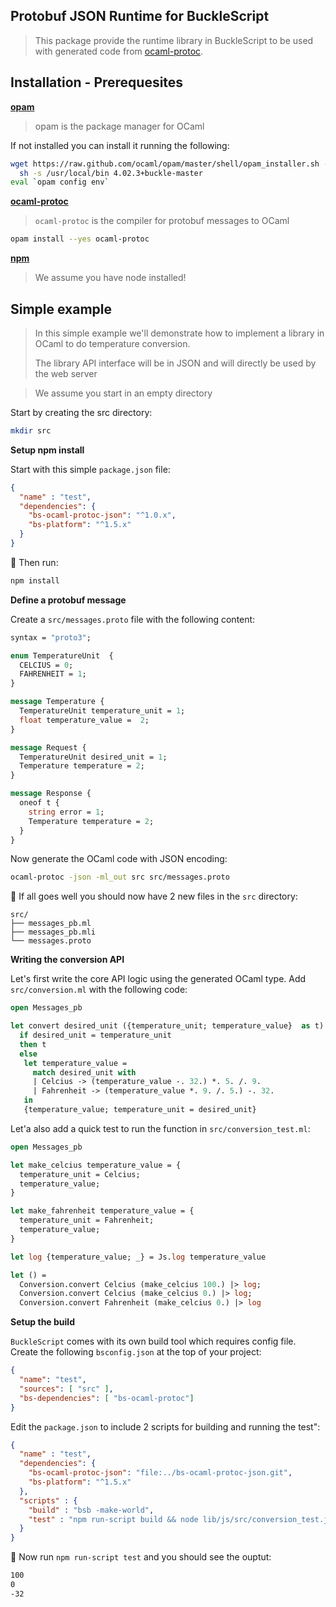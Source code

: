 Protobuf JSON Runtime for BuckleScript
--------------------------------------

> This package provide the runtime library in BuckleScript to be used with 
> generated code from [ocaml-protoc](https://github.com/mransan/ocaml-protoc/). 

Installation - Prerequesites
----------------------------

**[opam](http://opam.ocaml.org/)** 

> opam is the package manager for OCaml 

If not installed you can install it running the following:
```bash 
wget https://raw.github.com/ocaml/opam/master/shell/opam_installer.sh -O - | \
  sh -s /usr/local/bin 4.02.3+buckle-master
eval `opam config env` 
``` 

**[ocaml-protoc](https://github.com/mransan/ocaml-protoc)**

> `ocaml-protoc` is the compiler for protobuf messages to OCaml

```bash
opam install --yes ocaml-protoc
```

**[npm](https://nodejs.org/en/download/current/)**

> We assume you have node installed!

Simple example 
--------------

> In this simple example we'll demonstrate how to implement a library in OCaml
> to do temperature conversion. 
>
> The library API interface will be in JSON and will directly be used by 
> the web server

> We assume you start in an empty directory 

Start by creating the src directory:
```bash
mkdir src
```
**Setup npm install**

Start with this simple `package.json` file:
```json
{
  "name" : "test", 
  "dependencies": {
    "bs-ocaml-protoc-json": "^1.0.x",
    "bs-platform": "^1.5.x"
  }
}
```

🏁 Then run:
```bash
npm install
```

**Define a protobuf message** 

Create a `src/messages.proto` file with the following content:

```Protobuf
syntax = "proto3";

enum TemperatureUnit  {
  CELCIUS = 0; 
  FAHRENHEIT = 1;
}

message Temperature {
  TemperatureUnit temperature_unit = 1; 
  float temperature_value =  2;
}

message Request {
  TemperatureUnit desired_unit = 1;
  Temperature temperature = 2; 
}

message Response {
  oneof t {
    string error = 1; 
    Temperature temperature = 2;
  }
}
```

Now generate the OCaml code with JSON encoding:

```bash
ocaml-protoc -json -ml_out src src/messages.proto
```

🏁 If all goes well you should now have 2 new files in the `src` directory:
```
src/
├── messages_pb.ml
├── messages_pb.mli
└── messages.proto
```

**Writing the conversion API**

Let's first write the core API logic using the generated OCaml type. Add `src/conversion.ml` with the following code:

```OCaml
open Messages_pb 

let convert desired_unit ({temperature_unit; temperature_value}  as t)  = 
  if desired_unit = temperature_unit
  then t 
  else 
   let temperature_value = 
     match desired_unit with
     | Celcius -> (temperature_value -. 32.) *. 5. /. 9.  
     | Fahrenheit -> (temperature_value *. 9. /. 5.) -. 32.
   in 
   {temperature_value; temperature_unit = desired_unit}
```

Let'a also add a quick test to run the function in `src/conversion_test.ml`:
```OCaml
open Messages_pb 

let make_celcius temperature_value = {
  temperature_unit = Celcius; 
  temperature_value;
} 

let make_fahrenheit temperature_value = {
  temperature_unit = Fahrenheit; 
  temperature_value;
}

let log {temperature_value; _} = Js.log temperature_value

let () = 
  Conversion.convert Celcius (make_celcius 100.) |> log; 
  Conversion.convert Celcius (make_celcius 0.) |> log; 
  Conversion.convert Fahrenheit (make_celcius 0.) |> log
```

**Setup the build**

`BuckleScript` comes with its own build tool which requires config file. Create the following `bsconfig.json` at the 
top of your project:

```Json
{
  "name": "test",
  "sources": [ "src" ], 
  "bs-dependencies": [ "bs-ocaml-protoc"]
}
```

Edit the `package.json` to include 2 scripts for building and running the test":
```Json
{
  "name" : "test", 
  "dependencies": {
    "bs-ocaml-protoc-json": "file:../bs-ocaml-protoc-json.git",
    "bs-platform": "^1.5.x"
  },
  "scripts" : {
    "build" : "bsb -make-world",
    "test" : "npm run-script build && node lib/js/src/conversion_test.js"
  }
}
```

🏁 Now run `npm run-script test` and you should see the ouptut:
```bash
100
0
-32
```

